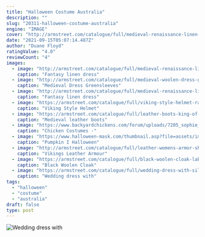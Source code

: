 ```yaml
---
title: "Halloween Costume Australia"
description: ""
slug: "20311-halloween-costume-australia"
engine: "IMAGE"
cover: "http://armstreet.com/catalogue/full/medieval-renaissance-linen-dress-autumn-princess-2.jpg"
date: "2021-09-15T05:07:14.487Z"
author: "Duane Floyd"
ratingValue: "4.0"
reviewCount: "4"
images:
  - image: "http://armstreet.com/catalogue/full/medieval-renaissance-linen-dress-autumn-princess-2.jpg"
    caption: "Fantasy linen dress"
  - image: "http://armstreet.com/catalogue/full/medieval-woolen-dress-green-sleeves-8.jpg"
    caption: "Medieval Dress Greensleeves"
  - image: "http://armstreet.com/catalogue/full/medieval-renaissance-linen-dress-autumn-princess-3.jpg"
    caption: "Fantasy linen dress"
  - image: "https://armstreet.com/catalogue/full/viking-style-helmet-ragnvaldur-the-traveller-3.jpg"
    caption: "Viking Style Helmet"
  - image: "https://armstreet.com/catalogue/full/leather-boots-king-of-the-east-1.jpg"
    caption: "Medieval leather boots"
  - image: "https://www.backyardchickens.com/forum/uploads/7205_sophie_cheer.jpg"
    caption: "Chicken Costumes -"
  - image: "https://www.halloween-mask.com/thumbnail.asp?file=assets/images/hmpumpkin_I_hm114.jpg&maxx=500&maxy=0"
    caption: "Pumpkin I Halloween"
  - image: "http://armstreet.com/catalogue/full/leather-womens-armor-shieldmaiden-7.jpg"
    caption: "Vikings Leather Armour"
  - image: "https://armstreet.com/catalogue/full/black-woolen-cloak-labyrinth-5.jpg"
    caption: "Black Woolen Cloak"
  - image: "https://armstreet.com/catalogue/full/wedding-dress-with-silk-sleeves-water-flowers-11.jpg"
    caption: "Wedding dress with"
tags:
  - "halloween"
  - "costume"
  - "australia"
draft: false
type: post
---
```



![Wedding dress with](https://armstreet.com/catalogue/full/wedding-dress-with-silk-sleeves-water-flowers-11.jpg "Wedding dress with")


<!--inArticleAds-->

<!--galleryOne-->


<!--inArticleAds-->

<!--galleryTwo-->


<!--galleryThree-->

